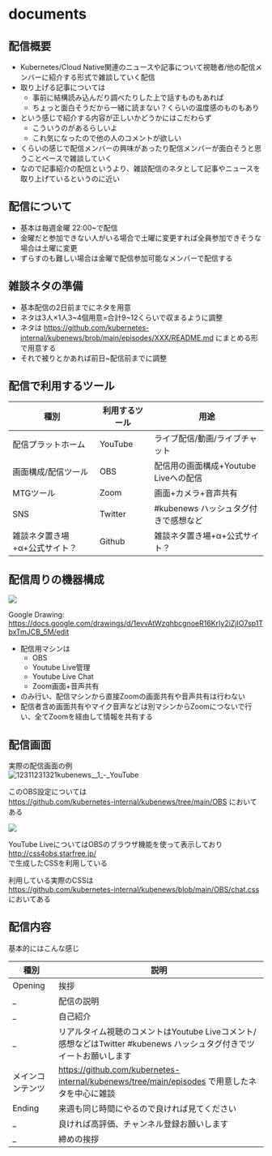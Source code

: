 # documents

## 配信概要

- Kubernetes/Cloud Native関連のニュースや記事について視聴者/他の配信メンバーに紹介する形式で雑談していく配信
- 取り上げる記事については
  - 事前に結構読み込んだり調べたりした上で話すものもあれば
  - ちょっと面白そうだから一緒に読まない？くらいの温度感のものもあり
- という感じで紹介する内容が正しいかどうかにはこだわらず
  - こういうのがあるらしいよ
  - これ気になったので他の人のコメントが欲しい
- くらいの感じで配信メンバーの興味があったり配信メンバーが面白そうと思うことベースで雑談していく
- なので記事紹介の配信というより、雑談配信のネタとして記事やニュースを取り上げているというのに近い


## 配信について

- 基本は毎週金曜 22:00~で配信
- 金曜だと参加できない人がいる場合で土曜に変更すれば全員参加できそうな場合は土曜に変更
- ずらすのも難しい場合は金曜で配信参加可能なメンバーで配信する


## 雑談ネタの準備

- 基本配信の2日前までにネタを用意
- ネタは3人×1人3~4個用意=合計9~12くらいで収まるように調整
- ネタは https://github.com/kubernetes-internal/kubenews/brob/main/episodes/XXX/README.md にまとめる形で用意する
- それで被りとかあれば前日~配信前までに調整


## 配信で利用するツール

種別 | 利用するツール | 用途
--- | --- | ---
配信プラットホーム | YouTube | ライブ配信/動画/ライブチャット
画面構成/配信ツール | OBS | 配信用の画面構成+Youtube Liveへの配信
MTGツール | Zoom | 画面+カメラ+音声共有
SNS | Twitter | #kubenews ハッシュタグ付きで感想など
雑談ネタ置き場+α+公式サイト？ | Github | 雑談ネタ置き場+α+公式サイト？

## 配信周りの機器構成

![](https://github.com/kubernetes-internal/kubenews/blob/main/documents/streaming-overview.png)

Google Drawing: https://docs.google.com/drawings/d/1evvAtWzqhbcgnoeR16KrIy2iZjIO7sp1TbxTmJCB_5M/edit

- 配信用マシンは
  - OBS
  - Youtube Live管理
  - Youtube Live Chat
  - Zoom画面+音声共有
- のみ行い、配信マシンから直接Zoomの画面共有や音声共有は行わない
- 配信者含め画面共有やマイク音声などは別マシンからZoomにつないで行い、全てZoomを経由して情報を共有する

## 配信画面

実際の配信画面の例  
![12311231321kubenews__1_-_YouTube](https://user-images.githubusercontent.com/2158863/99866961-fc514380-2bf8-11eb-82cb-3b5d54bb120e.png)

このOBS設定については  
https://github.com/kubernetes-internal/kubenews/tree/main/OBS
においてある

![](https://github.com/kubernetes-internal/kubenews/blob/main/documents/streaming-overview.png)

YouTube LiveについてはOBSのブラウザ機能を使って表示しており  
http://css4obs.starfree.jp/  
で生成したCSSを利用している

利用している実際のCSSは  
https://github.com/kubernetes-internal/kubenews/blob/main/OBS/chat.css  
においてある

## 配信内容

基本的にはこんな感じ

種別 | 説明
--- | ---
Opening | 挨拶
_ | 配信の説明
_ | 自己紹介
_ | リアルタイム視聴のコメントはYoutube Liveコメント/感想などはTwitter #kubenews ハッシュタグ付きでツイートお願いします
メインコンテンツ | https://github.com/kubernetes-internal/kubenews/tree/main/episodes で用意したネタを中心に雑談
Ending | 来週も同じ時間にやるので良ければ見てください
_ | 良ければ高評価、チャンネル登録お願いします
_ | 締めの挨拶


